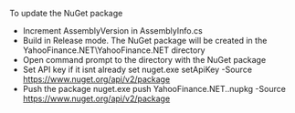 To update the NuGet package

- Increment AssemblyVersion in AssemblyInfo.cs
- Build in Release mode. The NuGet package will be created in the YahooFinance.NET\YahooFinance.NET directory
- Open command prompt to the directory with the NuGet package
- Set API key if it isnt already set
    nuget.exe setApiKey <API-Key> -Source https://www.nuget.org/api/v2/package
- Push the package
    nuget.exe push YahooFinance.NET.<AssemblyVersion>.nupkg -Source https://www.nuget.org/api/v2/package

